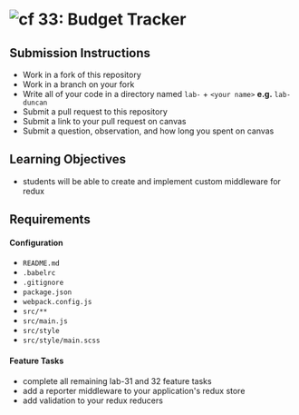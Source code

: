 ![cf](http://i.imgur.com/7v5ASc8.png) 33: Budget Tracker
======

## Submission Instructions
  * Work in a fork of this repository
  * Work in a branch on your fork
  * Write all of your code in a directory named `lab-` + `<your name>` **e.g.** `lab-duncan`
  * Submit a pull request to this repository
  * Submit a link to your pull request on canvas
  * Submit a question, observation, and how long you spent on canvas 

## Learning Objectives
* students will be able to create and implement custom middleware for redux

## Requirements
#### Configuration  
* `README.md`
* `.babelrc`
* `.gitignore`
* `package.json`
* `webpack.config.js`
* `src/**`
* `src/main.js`
* `src/style`
* `src/style/main.scss`
 
#### Feature Tasks
* complete all remaining lab-31 and 32 feature tasks
* add a reporter middleware to your application's redux store
* add validation to your redux reducers
